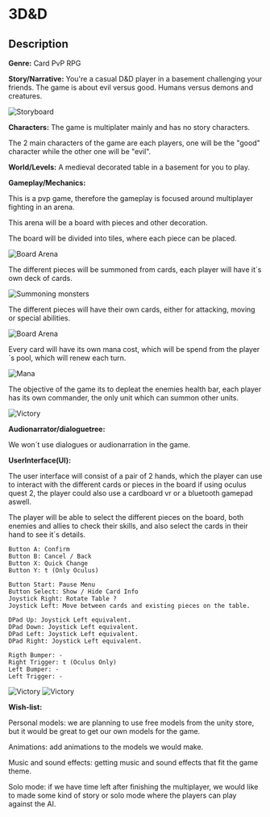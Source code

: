 # 3D&D
## Description
__Genre:__
Card PvP RPG

__Story/Narrative:__ 
You're a casual D&D player in a basement challenging your friends. The game is about evil versus good. Humans versus demons and creatures.

![Storyboard](./images/StoryBoard_3D&D_Colored.jpg)


__Characters:__
The game is multiplater mainly and has no story characters.

The 2 main characters of the game are each players, one will be the "good" character while the other one will be "evil".

__World/Levels:__
A medieval decorated table in a basement for you to play.

__Gameplay/Mechanics:__

This is a pvp game, therefore the gameplay is focused around multiplayer fighting in an arena. 

This arena will be a board with pieces and other decoration. 

The board will be divided into tiles, where each piece can be placed.

![Board Arena](./images/Board.png)

The different pieces will be summoned from cards, each player will have it´s own deck of cards.

![Summoning monsters](./images/SummonCards.png)

The different pieces will have their own cards, either for attacking, moving or special abilities.

![Board Arena](./images/MonsterCards.png)

Every card will have its own mana cost, which will be spend from the player´s pool, which will renew each turn.

![Mana](./images/Mana.png)

The objective of the game its to depleat the enemies health bar, each player has its own commander, the only unit which can summon other units.

![Victory](./images/victory.png)

__Audionarrator/dialoguetree:__

We won´t use dialogues or audionarration in the game.

__UserInterface(UI):__

The user interface will consist of a pair of 2 hands, which the player can use to interact with the different cards or pieces in the board if using oculus quest 2,
the player could also use a cardboard vr or a bluetooth gamepad aswell.

The player will be able to select the different pieces on the board, both enemies and allies to check their skills, and also select the cards in their hand to see
it´s details.

    Button A: Confirm
    Button B: Cancel / Back
    Button X: Quick Change
    Button Y: t (Only Oculus)

    Button Start: Pause Menu
    Button Select: Show / Hide Card Info
    Joystick Right: Rotate Table ?
    Joystick Left: Move between cards and existing pieces on the table.

    DPad Up: Joystick Left equivalent.
    DPad Down: Joystick Left equivalent.
    DPad Left: Joystick Left equivalent.
    DPad Right: Joystick Left equivalent.
    
    Rigth Bumper: -
    Right Trigger: t (Oculus Only)
    Left Bumper: -
    Left Trigger: -

![Victory](./images/xbox_controller.jpg)
![Victory](./images/quest_2_controllers.png)

__Wish-list:__

Personal models: we are planning to use free models from the unity store, but it would be great to get our own models for the game.

Animations: add animations to the models we would make.

Music and sound effects: getting music and sound effects that fit the game theme.

Solo mode: if we have time left after finishing the multiplayer, we would like to made some kind of story or solo mode where the players can play against the AI.